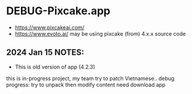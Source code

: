 # DEBUG-Pixcake.app

- https://www.pixcakeai.com/
- https://www.evoto.ai/ may be using pixcake (from) 4.x.x source code
  
## 2024 Jan 15 NOTES:
- This is old version of app (4.2.3)

this is in-progress project, my team try to patch Vietnamese..
debug progress: try to unpack then modify content
need download app
